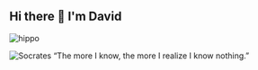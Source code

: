 ## Hi there 👋 I'm David
![hippo](https://media.giphy.com/media/JIX9t2j0ZTN9S/giphy.gif?cid=790b76113h99h6g1h8yzkmtx7xi4z13b8655tlhaixpg9f39&ep=v1_gifs_search&rid=giphy.gif&ct=g)<br/>

<img alt="Socrates" src="https://i.gr-assets.com/images/S/compressed.photo.goodreads.com/authors/1390145726i/275648._UX200_CR0,33,200,200_.jpg"> “The more I know, the more I realize I know nothing.”<br/>
